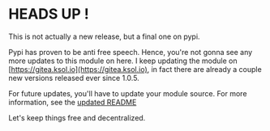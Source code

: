 # HEADS UP !

This is not actually a new release, but a final one on pypi.

Pypi has proven to be anti free speech. Hence, you're not gonna see any more updates to this module on here. I keep updating the module on [https://gitea.ksol.io](https://gitea.ksol.io), in fact there are already a couple new versions released ever since 1.0.5.

For future updates, you'll have to update your module source. For more information, see the [updated README](https://gitea.ksol.io/karolyi/py3-validate-email/src/branch/master/README.md)

Let's keep things free and decentralized.
